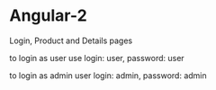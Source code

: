 # Angular-2
Login, Product and Details pages

to login as user use
login: user,
password: user

to login as admin user
login: admin,
password: admin
